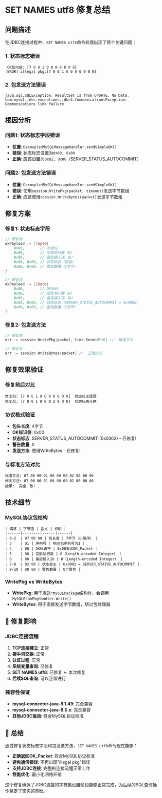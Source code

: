 # SET NAMES utf8 修复总结

##  问题描述

在JDBC连接过程中，`SET NAMES utf8`命令处理出现了两个关键问题：

### 1. 状态标志错误
```
 OK包内容: [7 0 0 1 0 0 0 0 0 0 0]
[EROR] illegal pkg:[7 0 0 1 0 0 0 0 0 0 0]
```

### 2. 包发送方法错误
```
java.sql.SQLException: ResultSet is from UPDATE. No Data.
com.mysql.jdbc.exceptions.jdbc4.CommunicationsException: Communications link failure
```

##  根因分析

### 问题1: 状态标志字段错误
- **位置**: `DecoupledMySQLMessageHandler.sendSimpleOK()`
- **错误**: 状态标志设置为`0x00, 0x00`
- **正确**: 应该设置为`0x02, 0x00`（SERVER_STATUS_AUTOCOMMIT）

### 问题2: 包发送方法错误
- **位置**: `DecoupledMySQLMessageHandler.sendSimpleOK()`
- **错误**: 使用`session.WritePkg(packet, timeout)`发送字节数组
- **正确**: 应该使用`session.WriteBytes(packet)`发送字节数组

##  修复方案

### 修复1: 状态标志字段
```go
// 修复前
okPayload := []byte{
    0x00,       // OK标记
    0x00,       // 受影响行数（0）
    0x00,       // 最后插入ID（0）
    0x00, 0x00, // 状态标志（错误）
    0x00, 0x00, // 警告数量（2字节）
}

// 修复后
okPayload := []byte{
    0x00,       // OK标记
    0x00,       // 受影响行数（0）
    0x00,       // 最后插入ID（0）
    0x02, 0x00, // 状态标志（SERVER_STATUS_AUTOCOMMIT = 0x0002）
    0x00, 0x00, // 警告数量（2字节）
}
```

### 修复2: 包发送方法
```go
// 修复前
err := session.WritePkg(packet, time.Second*10) //  错误方法

// 修复后
err := session.WriteBytes(packet) //  正确方法
```

##  修复效果验证

### 修复前后对比
```
修复前: [7 0 0 1 0 0 0 0 0 0 0]  状态标志错误
修复后: [7 0 0 1 0 0 0 2 0 0 0]  状态标志正确
```

### 协议格式验证
-  **包头长度**: 4字节
-  **OK标识符**: 0x00
-  **状态标志**: SERVER_STATUS_AUTOCOMMIT (0x0002) - 已修复!
-  **警告数量**: 0
-  **发送方法**: 使用WriteBytes - 已修复!

### 与标准方法对比
```
标准方法: 07 00 00 01 00 00 00 02 00 00 00
修复方法: 07 00 00 01 00 00 00 02 00 00 00
结果:  完全一致!
```

##  技术细节

### MySQL协议包结构
```
| 偏移 | 字节值 | 含义 | 说明 |
|------|--------|------|------|
| 0-2  | 07 00 00 | 包长度 | 7字节（小端序） |
| 3    | 01 | 序列号 | 响应包序列号为1 |
| 4    | 00 | OK标识符 | 0x00表示OK_Packet |
| 5    | 00 | 受影响行数 | 0（Length-encoded Integer） |
| 6    | 00 | 最后插入ID | 0（Length-encoded Integer） |
| 7-8  | 02 00 | 状态标志 | 0x0002 = SERVER_STATUS_AUTOCOMMIT |
| 9-10 | 00 00 | 警告数量 | 0个警告 |
```

### WritePkg vs WriteBytes
- **WritePkg**: 用于发送`*MySQLPackage`结构体，会调用`MySQLEchoPkgHandler.Write()`
- **WriteBytes**: 用于直接发送字节数组，绕过包处理器

## 🚀 修复影响

### JDBC连接流程
1.  **TCP连接建立**: 正常
2.  **握手包交换**: 正常
3.  **认证过程**: 正常
4.  **系统变量查询**: 已修复
5.  **SET NAMES utf8**: 已修复 ← 本次修复
6.  **后续SQL查询**: 可以正常进行

### 兼容性保证
-  **mysql-connector-java-5.1.49**: 完全兼容
-  **mysql-connector-java-8.0.x**: 完全兼容
-  **其他JDBC驱动**: 符合MySQL协议标准

## 🎉 总结

通过修复状态标志字段和包发送方法，`SET NAMES utf8`命令现在能够：

-  **正确返回OK_Packet**: 符合MySQL协议标准
-  **避免通信错误**: 不再出现"illegal pkg"错误
-  **支持JDBC连接**: 完整的连接流程正常工作
-  **性能优化**: 最小化网络开销

这个修复确保了JDBC连接的字符集设置阶段能够正常完成，为后续的SQL查询操作奠定了坚实的基础。 